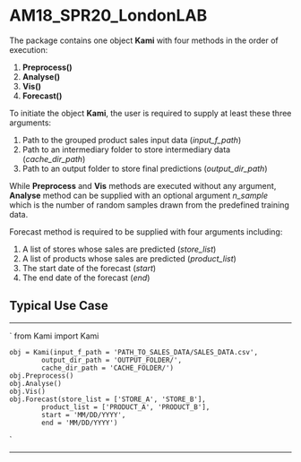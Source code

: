 # AM18_SPR20_LondonLAB

The package contains one object **Kami** with four methods in the order of execution:  
1. **Preprocess()**
2. **Analyse()**
3. **Vis()**
4. **Forecast()**

To initiate the object **Kami**, the user is required to supply at least these three arguments:  
1. Path to the grouped product sales input data (*input_f_path*)
2. Path to an intermediary folder to store intermediary data (*cache_dir_path*)
3. Path to an output folder to store final predictions (*output_dir_path*)

While **Preprocess** and **Vis** methods are executed without any argument, **Analyse** method can be supplied with an optional argument *n_sample* which is the number of random samples drawn from the predefined training data.

Forecast method is required to be supplied with four arguments including:  
1. A list of stores whose sales are predicted (*store_list*)
2. A list of products whose sales are predicted (*product_list*)
3. The start date of the forecast (*start*)
4. The end date of the forecast (*end*)

## Typical Use Case

***
`
from Kami import Kami

	obj = Kami(input_f_path = 'PATH_TO_SALES_DATA/SALES_DATA.csv',
			output_dir_path = 'OUTPUT_FOLDER/',
			cache_dir_path = 'CACHE_FOLDER/')
	obj.Preprocess()
	obj.Analyse()
	obj.Vis()
	obj.Forecast(store_list = ['STORE_A', 'STORE_B'],
			product_list = ['PRODUCT_A', 'PRODUCT_B'],
			start = 'MM/DD/YYYY',
			end = 'MM/DD/YYYY')
`
***
